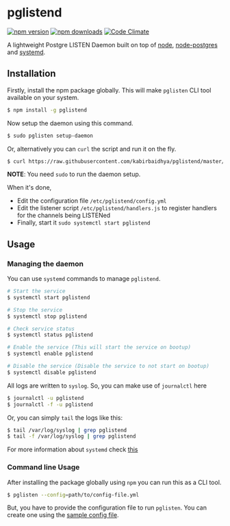 # pglistend
[![npm version](https://img.shields.io/npm/v/pglistend.svg?style=flat-square)](https://www.npmjs.com/package/pglistend) [![npm downloads](https://img.shields.io/npm/dt/pglistend.svg?style=flat-square)](https://www.npmjs.com/package/pglistend) [![Code Climate](https://img.shields.io/codeclimate/github/kabirbaidhya/pglistend.svg?style=flat-square)](https://codeclimate.com/github/kabirbaidhya/pglistend)

A lightweight Postgre LISTEN Daemon built on top of [node](https://nodejs.org/en/), [node-postgres](https://github.com/brianc/node-postgres) and [systemd](https://wiki.debian.org/systemd).

## Installation

Firstly, install the npm package globally. This will make `pglisten` CLI tool available on your system.
```bash
$ npm install -g pglistend
```

Now setup the daemon using this command.

```bash
$ sudo pglisten setup-daemon
```
Or, alternatively you can `curl` the script and run it on the fly.
```bash
$ curl https://raw.githubusercontent.com/kabirbaidhya/pglistend/master/setup/setup.py | sudo python
```
**NOTE**: You need `sudo` to run the daemon setup.

When it's done,
 * Edit the configuration file `/etc/pglistend/config.yml`
 * Edit the listener script `/etc/pglistend/handlers.js` to register handlers for the channels being LISTENed
 * Finally, start it `sudo systemctl start pglistend`

## Usage
### Managing the daemon
You can use `systemd` commands to manage `pglistend`.
```bash
# Start the service
$ systemctl start pglistend

# Stop the service
$ systemctl stop pglistend

# Check service status
$ systemctl status pglistend

# Enable the service (This will start the service on bootup)
$ systemctl enable pglistend

# Disable the service (Disable the service to not start on bootup)
$ systemctl disable pglistend
```

All logs are written to `syslog`.
So, you can make use of `journalctl` here
```bash
$ journalctl -u pglistend
$ journalctl -f -u pglistend
```

Or, you can simply `tail` the logs like this:
```bash
$ tail /var/log/syslog | grep pglistend
$ tail -f /var/log/syslog | grep pglistend
```

For more information about `systemd` check [this](https://wiki.debian.org/systemd#Managing_services_with_systemd)

### Command line Usage
After installing the package globally using `npm` you can run this as a CLI tool.
```bash
$ pglisten --config=path/to/config-file.yml
```
But, you have to provide the configuration file to run `pglisten`. You can create one using the [sample config file](config.yml.sample).

